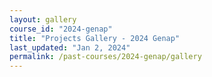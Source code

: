 ```yaml
---
layout: gallery
course_id: "2024-genap"
title: "Projects Gallery - 2024 Genap"
last_updated: "Jan 2, 2024"
permalink: /past-courses/2024-genap/gallery
--- 
```

